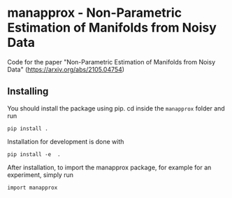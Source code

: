 # manapprox - Non-Parametric Estimation of Manifolds from Noisy Data
Code for the paper "Non-Parametric Estimation of Manifolds from Noisy Data" (https://arxiv.org/abs/2105.04754)


## Installing
You should install the package using pip. cd inside the `manapprox` folder and run 
```
pip install .
```
Installation for development is done with 
```
pip install -e  .
```
After installation, to import the manapprox package, for example for an experiment, simply run
```
import manapprox
```
